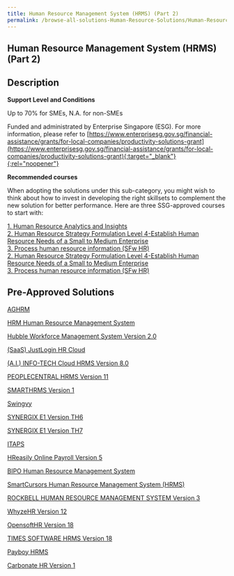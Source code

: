 ```yaml
---
title: Human Resource Management System (HRMS) (Part 2)
permalink: /browse-all-solutions-Human-Resource-Solutions/Human-Resource-Management-System--HRMS---Part-2-
---
```


## Human Resource Management System (HRMS) (Part 2)
## Description

**Support Level and Conditions**

Up to 70% for SMEs, N.A. for non-SMEs

Funded and administrated by Enterprise Singapore (ESG). For more information, please refer to
[https://www.enterprisesg.gov.sg/financial-assistance/grants/for-local-companies/productivity-solutions-grant](https://www.enterprisesg.gov.sg/financial-assistance/grants/for-local-companies/productivity-solutions-grant){:target="_blank"}{:rel="noopener"}

**Recommended courses**

When adopting the solutions under this sub-category, you might wish to think about how to invest in developing the right skillsets to complement the new solution for better performance. Here are three SSG-approved courses to start with:

<a href='https://courses.enterprisejobskills.gov.sg/Course_Internet/CourseDetail/Human-Resource-Analytics-Insights-Synchronous-elearning-2'  target='_blank' rel='noopener'>1. Human Resource Analytics and Insights</a><br>
<a href='https://courses.enterprisejobskills.gov.sg/Course_Internet/CourseDetail/Human-Resource-Analytics-Insights-Level-4-Manage-Human-Resource-AnalyticsSynchronous-eLearning-2'  target='_blank' rel='noopener'>2. Human Resource Strategy Formulation Level 4-Establish Human Resource Needs of a Small to Medium Enterprise</a><br>
<a href='https://courses.enterprisejobskills.gov.sg/Course_Internet/CourseDetail/Data-Management-Level-2-Process-Human-Resource-Information-Synchronous-elearning-2'  target='_blank' rel='noopener'>3. Process human resource information (SFw HR)</a><br>
<a href='https://courses.enterprisejobskills.gov.sg/Course_Internet/CourseDetail/Human-Resource-Analytics-Insights-Level-4-Manage-Human-Resource-AnalyticsSynchronous-eLearning-2'  target='_blank' rel='noopener'>2. Human Resource Strategy Formulation Level 4-Establish Human Resource Needs of a Small to Medium Enterprise</a><br>
<a href='https://courses.enterprisejobskills.gov.sg/Course_Internet/CourseDetail/Data-Management-Level-2-Process-Human-Resource-Information-Synchronous-elearning-2'  target='_blank' rel='noopener'>3. Process human resource information (SFw HR)</a><br>

## Pre-Approved Solutions

<a href='/productivity-solutions-grant/solutionrepo/solution125' target='_blank'>AGHRM</a><br>

<a href='/productivity-solutions-grant/solutionrepo/solution449' target='_blank'>HRM Human Resource Management System</a><br>

<a href='/productivity-solutions-grant/solutionrepo/solution454' target='_blank'>Hubble Workforce Management System Version 2.0</a><br>

<a href='/productivity-solutions-grant/solutionrepo/solution530' target='_blank'>(SaaS) JustLogin HR Cloud</a><br>

<a href='/productivity-solutions-grant/solutionrepo/solution1091' target='_blank'>(A.I.) INFO-TECH Cloud HRMS Version 8.0</a><br>

<a href='/productivity-solutions-grant/solutionrepo/solution1288' target='_blank'>PEOPLECENTRAL HRMS Version 11</a><br>

<a href='/productivity-solutions-grant/solutionrepo/solution1345' target='_blank'>SMARTHRMS Version 1</a><br>

<a href='/productivity-solutions-grant/solutionrepo/solution1452' target='_blank'>Swingvy</a><br>

<a href='/productivity-solutions-grant/solutionrepo/solution2253' target='_blank'>SYNERGIX E1 Version TH6</a><br>

<a href='/productivity-solutions-grant/solutionrepo/solution2254' target='_blank'>SYNERGIX E1 Version TH7</a><br>

<a href='/productivity-solutions-grant/solutionrepo/solution2341' target='_blank'>ITAPS</a><br>

<a href='/productivity-solutions-grant/solutionrepo/solution2360' target='_blank'>HReasily Online Payroll Version 5</a><br>

<a href='/productivity-solutions-grant/solutionrepo/solution2365' target='_blank'>BIPO Human Resource Management System</a><br>

<a href='/productivity-solutions-grant/solutionrepo/solution2390' target='_blank'>SmartCursors Human Resource Management System (HRMS)</a><br>

<a href='/productivity-solutions-grant/solutionrepo/solution2677' target='_blank'>ROCKBELL HUMAN RESOURCE MANAGEMENT SYSTEM Version 3</a><br>

<a href='/productivity-solutions-grant/solutionrepo/solution2734' target='_blank'>WhyzeHR Version 12</a><br>

<a href='/productivity-solutions-grant/solutionrepo/solution2787' target='_blank'>OpensoftHR Version 18</a><br>

<a href='/productivity-solutions-grant/solutionrepo/solution2797' target='_blank'>TIMES SOFTWARE HRMS Version 18</a><br>

<a href='/productivity-solutions-grant/solutionrepo/solution2815' target='_blank'>Payboy HRMS</a><br>

<a href='/productivity-solutions-grant/solutionrepo/solution2861' target='_blank'>Carbonate HR Version 1</a><br>

